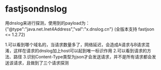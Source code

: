 # fastjsondnslog
用dnslog来进行探测，使用到的payload为：{"@type":"java.net.Inet4Address","val":"x.dnslog.cn"}   (全版本支持 fastjson <= 1.2.72)






1.可以看到哪个域名的，当请求数量多了，网络延迟，会造成A请求与B请求混淆，这样在请求的dnslog加上host可以起到唯一标识作用
2.可以看到请求的方法、路径
3.识别Content-Type类型为json才会发送请求，并不是所有请求都会发送该请求，且做到了三个请求探测

